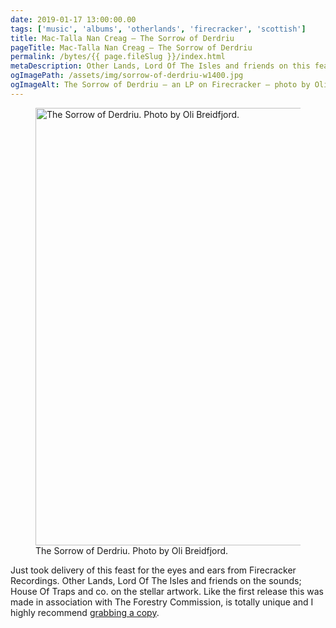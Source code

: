 ```yaml
---
date: 2019-01-17 13:00:00.00
tags: ['music', 'albums', 'otherlands', 'firecracker', 'scottish']
title: Mac-Talla Nan Creag – The Sorrow of Derdriu
pageTitle: Mac-Talla Nan Creag – The Sorrow of Derdriu
permalink: /bytes/{{ page.fileSlug }}/index.html
metaDescription: Other Lands, Lord Of The Isles and friends on this feast for the eyes and ears from Firecracker Recordings.
ogImagePath: /assets/img/sorrow-of-derdriu-w1400.jpg
ogImageAlt: The Sorrow of Derdriu – an LP on Firecracker – photo by Oli Breidfjord
---
```


<figure class="post-main-image">
  <a class="frame" href="{{ page.url | url }}">
    <img width="700" loading="lazy" class="u-photo" 
      srcset="/assets/img/sorrow-cover-w700.jpg 700w, 
              /assets/img/sorrow-cover-w960.jpg 960w, 
              /assets/img/sorrow-cover-w1400.jpg 1400w"
      sizes="(max-width: 40em) 100vw, (max-width: 62em) 75vw, (max-width: 95em) 50vw, 1400px"
      src="/assets/img/sorrow-cover-w1400.jpg" alt="The Sorrow of Derdriu. Photo by Oli Breidfjord.">
  </a>
  <figcaption>The Sorrow of Derdriu. Photo by Oli Breidfjord.</figcaption>
</figure>

Just took delivery of this feast for the eyes and ears from Firecracker Recordings. Other Lands, Lord Of The Isles and friends on the sounds; House Of Traps and co. on the stellar artwork. Like the first release this was made in association with The Forestry Commission, is totally unique and I highly recommend [grabbing a copy](https://www.undergroundsolushn.com/music/music-top-picks/mac-talla-nan-creag-the-sorrow-of-derdriu-firecracker).
